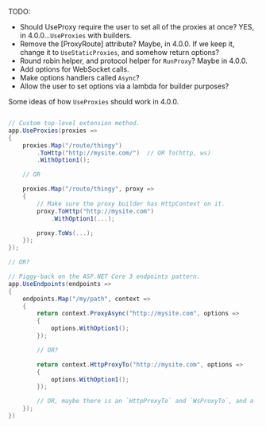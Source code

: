 TODO:
  * Should UseProxy require the user to set all of the proxies at once? YES, in 4.0.0...`UseProxies` with builders.
  * Remove the [ProxyRoute] attribute?  Maybe, in 4.0.0.  If we keep it, change it to `UseStaticProxies`, and somehow return options?
  * Round robin helper, and protocol helper for `RunProxy`?  Maybe in 4.0.0.
  * Add options for WebSocket calls.
  * Make options handlers called `Async`?
  * Allow the user to set options via a lambda for builder purposes?

Some ideas of how `UseProxies` should work in 4.0.0.

```csharp

// Custom top-level extension method.
app.UseProxies(proxies => 
{   
    proxies.Map("/route/thingy")
        .ToHttp("http://mysite.com/")  // OR To(http, ws)
        .WithOption1();

    // OR

    proxies.Map("/route/thingy", proxy =>
    {
        // Make sure the proxy builder has HttpContext on it.
        proxy.ToHttp("http://mysite.com")
            .WithOption1(...);

        proxy.ToWs(...);
    });
});

// OR?

// Piggy-back on the ASP.NET Core 3 endpoints pattern.
app.UseEndpoints(endpoints =>
{
    endpoints.Map("/my/path", context =>
    {
        return context.ProxyAsync("http://mysite.com", options =>
        {
            options.WithOption1();
        });

        // OR?

        return context.HttpProxyTo("http://mysite.com", options =>
        {
            options.WithOption1();
        });

        // OR, maybe there is an `HttpProxyTo` and `WsProxyTo`, and a `ProxyTo` that does its best to decide.
    });
})
```